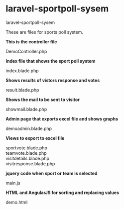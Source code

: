 # laravel-sportpoll-sysem
laravel-sportpoll-sysem

These are files for sports poll system.

**This is the controller file**

DemoController.php 	           

**Index file that shows the sport poll system**

index.blade.php 	        

**Shows results of vistors response and votes**

result.blade.php 	           

**Shows the mail to be sent to visitor**

showmail.blade.php 	           

**Admin page that exports excel file and shows graphs**

demoadmin.blade.php 	       

**Views to export to excel file**

sportvote.blade.php 	       
teamvote.blade.php 	           
visitdetails.blade.php 	       
visitresponse.blade.php 	   

**jquery code when sport or team is selected**

main.js 	                   

**HTML and AngularJS for sorting and replacing values**

demo.html                       	

